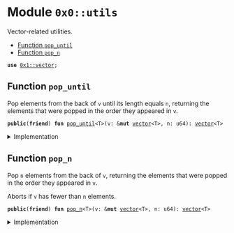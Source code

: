 
<a name="0x0_utils"></a>

# Module `0x0::utils`

Vector-related utilities.


-  [Function `pop_until`](#0x0_utils_pop_until)
-  [Function `pop_n`](#0x0_utils_pop_n)


<pre><code><b>use</b> <a href="dependencies/move-stdlib/vector.md#0x1_vector">0x1::vector</a>;
</code></pre>



<a name="0x0_utils_pop_until"></a>

## Function `pop_until`

Pop elements from the back of <code>v</code> until its length equals <code>n</code>,
returning the elements that were popped in the order they
appeared in <code>v</code>.


<pre><code><b>public</b>(<b>friend</b>) <b>fun</b> <a href="utils.md#0x0_utils_pop_until">pop_until</a>&lt;T&gt;(v: &<b>mut</b> <a href="dependencies/move-stdlib/vector.md#0x1_vector">vector</a>&lt;T&gt;, n: u64): <a href="dependencies/move-stdlib/vector.md#0x1_vector">vector</a>&lt;T&gt;
</code></pre>



<details>
<summary>Implementation</summary>


<pre><code><b>public</b>(package) <b>fun</b> <a href="utils.md#0x0_utils_pop_until">pop_until</a>&lt;T&gt;(v: &<b>mut</b> <a href="dependencies/move-stdlib/vector.md#0x1_vector">vector</a>&lt;T&gt;, n: u64): <a href="dependencies/move-stdlib/vector.md#0x1_vector">vector</a>&lt;T&gt; {
    <b>let</b> <b>mut</b> res = <a href="dependencies/move-stdlib/vector.md#0x1_vector">vector</a>[];
    <b>while</b> (v.length() &gt; n) {
        res.push_back(v.pop_back());
    };

    res.reverse();
    res
}
</code></pre>



</details>

<a name="0x0_utils_pop_n"></a>

## Function `pop_n`

Pop <code>n</code> elements from the back of <code>v</code>, returning the elements
that were popped in the order they appeared in <code>v</code>.

Aborts if <code>v</code> has fewer than <code>n</code> elements.


<pre><code><b>public</b>(<b>friend</b>) <b>fun</b> <a href="utils.md#0x0_utils_pop_n">pop_n</a>&lt;T&gt;(v: &<b>mut</b> <a href="dependencies/move-stdlib/vector.md#0x1_vector">vector</a>&lt;T&gt;, n: u64): <a href="dependencies/move-stdlib/vector.md#0x1_vector">vector</a>&lt;T&gt;
</code></pre>



<details>
<summary>Implementation</summary>


<pre><code><b>public</b>(package) <b>fun</b> <a href="utils.md#0x0_utils_pop_n">pop_n</a>&lt;T&gt;(v: &<b>mut</b> <a href="dependencies/move-stdlib/vector.md#0x1_vector">vector</a>&lt;T&gt;, <b>mut</b> n: u64): <a href="dependencies/move-stdlib/vector.md#0x1_vector">vector</a>&lt;T&gt; {
    <b>let</b> <b>mut</b> res = <a href="dependencies/move-stdlib/vector.md#0x1_vector">vector</a>[];
    <b>while</b> (n &gt; 0) {
        res.push_back(v.pop_back());
        n = n - 1;
    };

    res.reverse();
    res
}
</code></pre>



</details>
